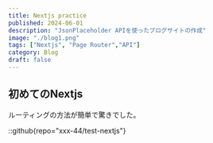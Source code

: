 ```yaml
---
title: Nextjs practice
published: 2024-06-01
description: "JsonPlaceholder APIを使ったブログサイトの作成"
image: "./blog1.png"
tags: ["Nextjs", "Page Router","API"]
category: Blog
draft: false
---
```


## 初めてのNextjs
ルーティングの方法が簡単で驚きでした。

::github{repo="xxx-44/test-nextjs"}